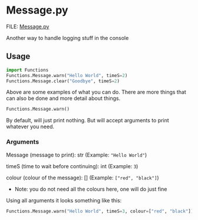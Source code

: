 # Message.py

FILE: [Message.py](../Program/Message.py)

Another way to handle logging stuff in the console

## Usage

```py
import Functions
Functions.Message.warn("Hello World", timeS=2)
Functions.Message.clear("Goodbye", timeS=2)
```

Above are some examples of what you can do. There are more things that can also be done and more detail about things.

```py
Functions.Message.warn()
```

By default, will just print nothing. But will accept arguments to print whatever you need.

### Arguments

Message (message to print): str (Example: `"Hello World"`)

timeS (time to wait before continuing): int (Example: `3`)

colour (colour of the message): [] (Example: `["red", "black"]`)

- Note: you do not need all the colours here, one will do just fine

Using all arguments it looks something like this:

```py
Functions.Message.warn("Hello World", timeS=3, colour=["red", "black"])
```
